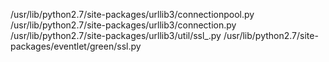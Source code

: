 /usr/lib/python2.7/site-packages/urllib3/connectionpool.py
/usr/lib/python2.7/site-packages/urllib3/connection.py
 /usr/lib/python2.7/site-packages/urllib3/util/ssl_.py
 /usr/lib/python2.7/site-packages/eventlet/green/ssl.py
